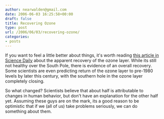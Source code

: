 ```yaml
---
author: nearwalden@gmail.com
date: 2006-06-03 16:25:58+00:00
draft: false
title: Recovering Ozone
type: post
url: /2006/06/03/recovering-ozone/
categories:
- posts
---
```


If you want to feel a little better about things, it's worth reading [this article in Science Daily](http://www.sciencedaily.com/releases/2006/05/060527093645.htm) about the apparent recovery of the ozone layer.  While its still not healthy over the South Pole, there is evidence of an overall recovery.  Some scientists are even predicting return of the ozone layer to pre-1980 levels by later this century, with the southern hole in the ozone layer completely closing.





So what changed?  Scientists believe that about half is attributable to changes in human behavior, but don't have an explanation for the other half yet.  Assuming these guys are on the mark, its a good reason to be optimistic that if we (all of us) take problems seriously, we can do something about them.



